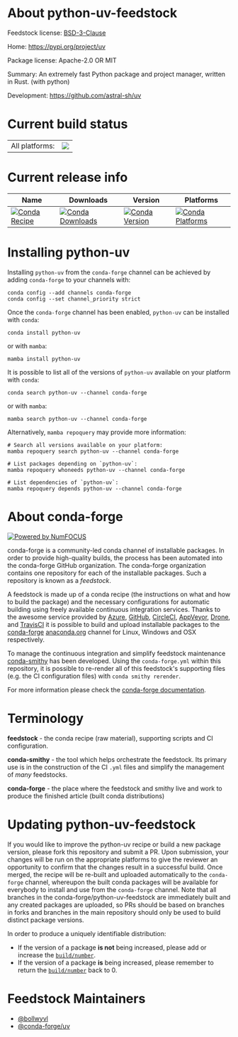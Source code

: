 About python-uv-feedstock
=========================

Feedstock license: [BSD-3-Clause](https://github.com/conda-forge/python-uv-feedstock/blob/main/LICENSE.txt)

Home: https://pypi.org/project/uv

Package license: Apache-2.0 OR MIT

Summary: An extremely fast Python package and project manager, written in Rust. (with python)

Development: https://github.com/astral-sh/uv

Current build status
====================


<table><tr><td>All platforms:</td>
    <td>
      <a href="https://dev.azure.com/conda-forge/feedstock-builds/_build/latest?definitionId=24190&branchName=main">
        <img src="https://dev.azure.com/conda-forge/feedstock-builds/_apis/build/status/python-uv-feedstock?branchName=main">
      </a>
    </td>
  </tr>
</table>

Current release info
====================

| Name | Downloads | Version | Platforms |
| --- | --- | --- | --- |
| [![Conda Recipe](https://img.shields.io/badge/recipe-python--uv-green.svg)](https://anaconda.org/conda-forge/python-uv) | [![Conda Downloads](https://img.shields.io/conda/dn/conda-forge/python-uv.svg)](https://anaconda.org/conda-forge/python-uv) | [![Conda Version](https://img.shields.io/conda/vn/conda-forge/python-uv.svg)](https://anaconda.org/conda-forge/python-uv) | [![Conda Platforms](https://img.shields.io/conda/pn/conda-forge/python-uv.svg)](https://anaconda.org/conda-forge/python-uv) |

Installing python-uv
====================

Installing `python-uv` from the `conda-forge` channel can be achieved by adding `conda-forge` to your channels with:

```
conda config --add channels conda-forge
conda config --set channel_priority strict
```

Once the `conda-forge` channel has been enabled, `python-uv` can be installed with `conda`:

```
conda install python-uv
```

or with `mamba`:

```
mamba install python-uv
```

It is possible to list all of the versions of `python-uv` available on your platform with `conda`:

```
conda search python-uv --channel conda-forge
```

or with `mamba`:

```
mamba search python-uv --channel conda-forge
```

Alternatively, `mamba repoquery` may provide more information:

```
# Search all versions available on your platform:
mamba repoquery search python-uv --channel conda-forge

# List packages depending on `python-uv`:
mamba repoquery whoneeds python-uv --channel conda-forge

# List dependencies of `python-uv`:
mamba repoquery depends python-uv --channel conda-forge
```


About conda-forge
=================

[![Powered by
NumFOCUS](https://img.shields.io/badge/powered%20by-NumFOCUS-orange.svg?style=flat&colorA=E1523D&colorB=007D8A)](https://numfocus.org)

conda-forge is a community-led conda channel of installable packages.
In order to provide high-quality builds, the process has been automated into the
conda-forge GitHub organization. The conda-forge organization contains one repository
for each of the installable packages. Such a repository is known as a *feedstock*.

A feedstock is made up of a conda recipe (the instructions on what and how to build
the package) and the necessary configurations for automatic building using freely
available continuous integration services. Thanks to the awesome service provided by
[Azure](https://azure.microsoft.com/en-us/services/devops/), [GitHub](https://github.com/),
[CircleCI](https://circleci.com/), [AppVeyor](https://www.appveyor.com/),
[Drone](https://cloud.drone.io/welcome), and [TravisCI](https://travis-ci.com/)
it is possible to build and upload installable packages to the
[conda-forge](https://anaconda.org/conda-forge) [anaconda.org](https://anaconda.org/)
channel for Linux, Windows and OSX respectively.

To manage the continuous integration and simplify feedstock maintenance
[conda-smithy](https://github.com/conda-forge/conda-smithy) has been developed.
Using the ``conda-forge.yml`` within this repository, it is possible to re-render all of
this feedstock's supporting files (e.g. the CI configuration files) with ``conda smithy rerender``.

For more information please check the [conda-forge documentation](https://conda-forge.org/docs/).

Terminology
===========

**feedstock** - the conda recipe (raw material), supporting scripts and CI configuration.

**conda-smithy** - the tool which helps orchestrate the feedstock.
                   Its primary use is in the construction of the CI ``.yml`` files
                   and simplify the management of *many* feedstocks.

**conda-forge** - the place where the feedstock and smithy live and work to
                  produce the finished article (built conda distributions)


Updating python-uv-feedstock
============================

If you would like to improve the python-uv recipe or build a new
package version, please fork this repository and submit a PR. Upon submission,
your changes will be run on the appropriate platforms to give the reviewer an
opportunity to confirm that the changes result in a successful build. Once
merged, the recipe will be re-built and uploaded automatically to the
`conda-forge` channel, whereupon the built conda packages will be available for
everybody to install and use from the `conda-forge` channel.
Note that all branches in the conda-forge/python-uv-feedstock are
immediately built and any created packages are uploaded, so PRs should be based
on branches in forks and branches in the main repository should only be used to
build distinct package versions.

In order to produce a uniquely identifiable distribution:
 * If the version of a package **is not** being increased, please add or increase
   the [``build/number``](https://docs.conda.io/projects/conda-build/en/latest/resources/define-metadata.html#build-number-and-string).
 * If the version of a package **is** being increased, please remember to return
   the [``build/number``](https://docs.conda.io/projects/conda-build/en/latest/resources/define-metadata.html#build-number-and-string)
   back to 0.

Feedstock Maintainers
=====================

* [@bollwyvl](https://github.com/bollwyvl/)
* [@conda-forge/uv](https://github.com/orgs/conda-forge/teams/uv/)


